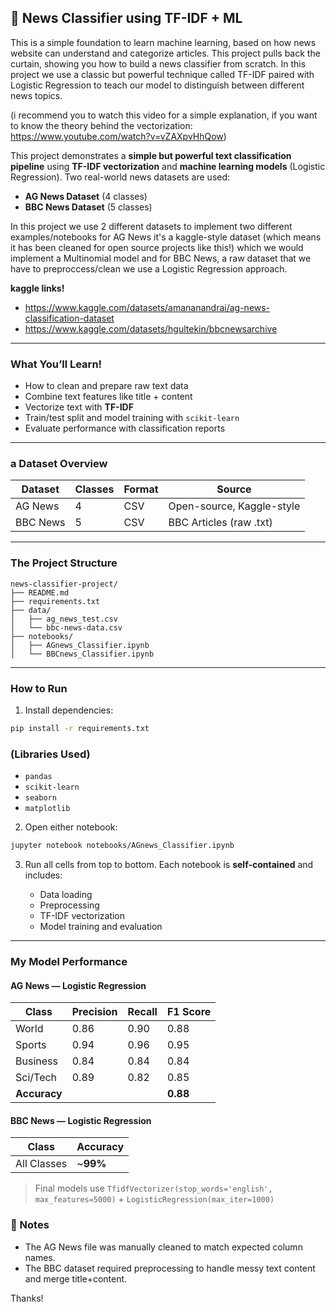 ## 📰 News Classifier using TF-IDF + ML

This is a simple foundation to learn machine learning, based on how news website can understand and categorize articles. This project pulls back the curtain, showing you how to build a news classifier from scratch. In this project we use a classic but powerful technique called TF-IDF paired with Logistic Regression to teach our model to distinguish between different news topics.

(i recommend you to watch this video for a simple explanation, if you want to know the theory behind the vectorization: https://www.youtube.com/watch?v=vZAXpvHhQow)

This project demonstrates a **simple but powerful text classification pipeline** using **TF-IDF vectorization** and **machine learning models** (Logistic Regression). Two real-world news datasets are used:

- **AG News Dataset** (4 classes)
- **BBC News Dataset** (5 classes)

In this project we use 2 different datasets to implement two different examples/notebooks for AG News it's a kaggle-style dataset (which means it has been cleaned for open source projects like this!) which we would implement a Multinomial model and for BBC News, a raw dataset that we have to preproccess/clean we use a Logistic Regression approach.

**kaggle links!**

- https://www.kaggle.com/datasets/amananandrai/ag-news-classification-dataset
- https://www.kaggle.com/datasets/hgultekin/bbcnewsarchive

---

### What You’ll Learn!

- How to clean and prepare raw text data
- Combine text features like title + content
- Vectorize text with **TF-IDF**
- Train/test split and model training with `scikit-learn`
- Evaluate performance with classification reports

---

### a Dataset Overview

| Dataset  | Classes | Format | Source                    |
| -------- | ------- | ------ | ------------------------- |
| AG News  | 4       | CSV    | Open-source, Kaggle-style |
| BBC News | 5       | CSV    | BBC Articles (raw .txt)   |

---

### The Project Structure

```
news-classifier-project/
├── README.md
├── requirements.txt
├── data/
│   ├── ag_news_test.csv
│   └── bbc-news-data.csv
├── notebooks/
│   ├── AGnews_Classifier.ipynb
│   └── BBCnews_Classifier.ipynb
```

---

### How to Run

1. Install dependencies:

```bash
pip install -r requirements.txt
```

### (Libraries Used)

- `pandas`
- `scikit-learn`
- `seaborn`
- `matplotlib`

2. Open either notebook:

```bash
jupyter notebook notebooks/AGnews_Classifier.ipynb
```

3. Run all cells from top to bottom. Each notebook is **self-contained** and includes:

   - Data loading
   - Preprocessing
   - TF-IDF vectorization
   - Model training and evaluation

---

### My Model Performance

#### AG News — Logistic Regression

| Class        | Precision | Recall | F1 Score |
| ------------ | --------- | ------ | -------- |
| World        | 0.86      | 0.90   | 0.88     |
| Sports       | 0.94      | 0.96   | 0.95     |
| Business     | 0.84      | 0.84   | 0.84     |
| Sci/Tech     | 0.89      | 0.82   | 0.85     |
| **Accuracy** |           |        | **0.88** |

#### BBC News — Logistic Regression

| Class       | Accuracy  |
| ----------- | --------- |
| All Classes | \~**99%** |

> Final models use `TfidfVectorizer(stop_words='english', max_features=5000)` + `LogisticRegression(max_iter=1000)`

### 📌 Notes

- The AG News file was manually cleaned to match expected column names.
- The BBC dataset required preprocessing to handle messy text content and merge title+content.

Thanks!
